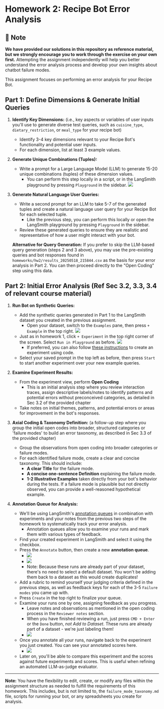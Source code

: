 # Homework 2: Recipe Bot Error Analysis

## 📝 Note

**We have provided our solutions in this repository as reference material, but we strongly encourage you to work through the exercise on your own first.** Attempting the assignment independently will help you better understand the error analysis process and develop your own insights about chatbot failure modes.

This assignment focuses on performing an error analysis for your Recipe Bot.

## Part 1: Define Dimensions & Generate Initial Queries

1.  **Identify Key Dimensions:** (i.e., key aspects or variables of user inputs you'll use to generate diverse test queries, such as `cuisine_type`, `dietary_restriction`, or `meal_type` for your recipe bot)
    *   Identify 3-4 key dimensions relevant to your Recipe Bot's functionality and potential user inputs.
    *   For each dimension, list at least 3 example values.

2.  **Generate Unique Combinations (Tuples):**
    *   Write a prompt for a Large Language Model (LLM) to generate 15-20 unique combinations (tuples) of these dimension values.
        *   You can perform this step locally in a script, or in the LangSmith playground by pressing `Playground` in the sidebar.
        ![](./imgs/prompt_engineer.png)

3.  **Generate Natural Language User Queries:**
    *   Write a second prompt for an LLM to take 5-7 of the generated tuples and create a natural language user query for your Recipe Bot for each selected tuple.
        *   Like the previous step, you can perform this locally or open the LangSmith playground by pressing `Playground` in the sidebar.
    *   Review these generated queries to ensure they are realistic and representative of how a user might interact with your bot.

    **Alternative for Query Generation:** If you prefer to skip the LLM-based query generation (steps 2 and 3 above), you may use the pre-existing queries and bot responses found in `homeworks/hw2/results_20250518_215844.csv` as the basis for your error analysis in Part 2. You can then proceed directly to the "Open Coding" step using this data.

## Part 2: Initial Error Analysis (Ref Sec 3.2, 3.3, 3.4 of relevant course material)

1.  **Run Bot on Synthetic Queries:**
    *   Add the synthetic queries generated in Part 1 to the LangSmith dataset you created in the previous assignment.
        *   Open your dataset, switch to the `Examples` pane, then press `+ Example` in the top right.
        ![](./imgs/add_examples.png)
    *   Just as in homework 1, click `+ Experiment` in the top right corner of the screen. Select `Run in Playground` as before.
        ![](./imgs/experiment-playground.png)
        *   If preferred, you can also follow [these instructions](https://docs.smith.langchain.com/evaluation) to create an experiment using code.
    *   Select your saved prompt in the top left as before, then press `Start` to start another experiment over your new example queries.

2.  **Examine Experiment Results:**
    *   From the experiment view, perform **Open Coding**
        *   This is an initial analysis step where you review interaction traces, assign descriptive labels/notes to identify patterns and potential errors without preconceived categories, as detailed in Sec 3.2 of the provided chapter
    *   Take notes on initial themes, patterns, and potential errors or areas for improvement in the bot's responses.
    
3.  **Axial Coding & Taxonomy Definition:** (a follow-up step where you group the initial open codes into broader, structured categories or 'failure modes' to build an error taxonomy, as described in Sec 3.3 of the provided chapter)
    *   Group the observations from open coding into broader categories or failure modes.
    *   For each identified failure mode, create a clear and concise taxonomy. This should include:
        *   **A clear Title** for the failure mode.
        *   **A concise one-sentence Definition** explaining the failure mode.
        *   **1-2 Illustrative Examples** taken directly from your bot's behavior during the tests. If a failure mode is plausible but not directly observed, you can provide a well-reasoned hypothetical example.

4.  **Annotation Queue for Analysis:**
    *   We'll be using LangSmith's [annotation queues](https://docs.smith.langchain.com/evaluation/how_to_guides/annotation_queues) in combination with experiments and your notes from the previous two steps of the homework to systematically track your error analysis.
        *   Annotation queues allow you to examine your runs and mark them with various types of feedback.
    *   Find your created experiment in LangSmith and select it using the checkbox.
    *   Press the `Annotate` button, then create a new **annotation queue**.
        *   ![](./imgs/annotate_experiment.png)
        *   ![](./imgs/create_queue.png)
        *   Note: Because these runs are already part of your dataset, there's no need to select a default dataset. You won't be adding them back to a dataset as this would create duplicates!
    *   Add a rubric to remind yourself your judging criteria defined in the previous steps, as well as feedback keys for each of the 3-5 `Failure modes` you came up with.
    *   Press `Create` in the top right to finalize your queue.
    *   Examine your runs one by one, assigning feedback as you progress.
        *   Leave notes and observations as mentioned in the open coding process in the `Reviewer notes` section.
        *   When you have finished reviewing a run, just press `CMD + Enter` or the `Done` button, *not Add to Dataset*. These runs are already part of a dataset - we're just labeling them!
        *   ![](./imgs/queue_view.png)
    *   Once you annotate all your runs, navigate back to the experiment you just created. You can see your annotated scores here.
        *   ![](./imgs/experiment_with_scores.png)
    *   Later on, you'll be able to compare this experiment and the scores against future experiments and scores. This is useful when refining an automated LLM-as-judge evaluator.

---

**Note:** You have the flexibility to edit, create, or modify any files within the assignment structure as needed to fulfill the requirements of this homework. This includes, but is not limited to, the `failure_mode_taxonomy.md` file, scripts for running your bot, or any spreadsheets you create for analysis.